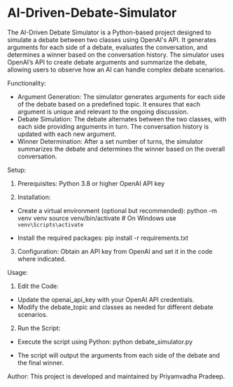 # AI-Driven-Debate-Simulator
The AI-Driven Debate Simulator is a Python-based project designed to simulate a debate between two classes using OpenAI's API. It generates arguments for each side of a debate, evaluates the conversation, and determines a winner based on the conversation history. The simulator uses OpenAI’s API to create debate arguments and summarize the debate, allowing users to observe how an AI can handle complex debate scenarios.

Functionality:
- Argument Generation: The simulator generates arguments for each side of the debate based on a predefined topic. It ensures that each argument is unique and relevant to the ongoing discussion.
- Debate Simulation: The debate alternates between the two classes, with each side providing arguments in turn. The conversation history is updated with each new argument.
- Winner Determination: After a set number of turns, the simulator summarizes the debate and determines the winner based on the overall conversation.

Setup:

1. Prerequisites:
Python 3.8 or higher
OpenAI API key

2. Installation:

- Create a virtual environment (optional but recommended):
python -m venv venv
source venv/bin/activate  # On Windows use `venv\Scripts\activate`

- Install the required packages: 
pip install -r requirements.txt

3. Configuration:
Obtain an API key from OpenAI and set it in the code where indicated.

Usage:

1. Edit the Code:
- Update the openai_api_key with your OpenAI API credentials.
- Modify the debate_topic and classes as needed for different debate scenarios.

2. Run the Script:
- Execute the script using Python:
python debate_simulator.py

- The script will output the arguments from each side of the debate and the final winner.

Author:
This project is developed and maintained by Priyamvadha Pradeep.
